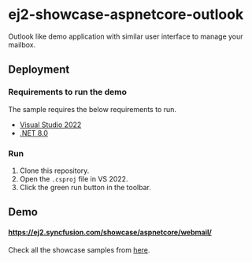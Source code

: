 # ej2-showcase-aspnetcore-outlook
Outlook like demo application with similar user interface to manage your mailbox.

## Deployment

### Requirements to run the demo

The sample requires the below requirements to run.

* [Visual Studio 2022](https://visualstudio.microsoft.com/vs/)
* [.NET 8.0](https://dotnet.microsoft.com/en-us/download/dotnet/8.0)

### Run

1. Clone this repository.
2. Open the `.csproj` file in VS 2022.
3. Click the green run button in the toolbar.

## Demo

#### <a href="https://ej2.syncfusion.com/showcase/aspnetcore/webmail/" target="_blank">https://ej2.syncfusion.com/showcase/aspnetcore/webmail/</a>

Check all the showcase samples from <a href="https://ej2.syncfusion.com/home/aspnetcore.html" target="_blank">here</a>.